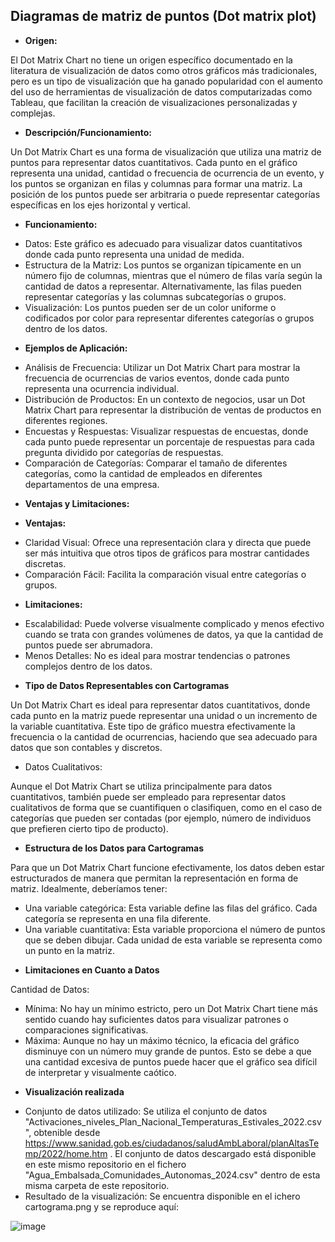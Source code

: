 ## Diagramas de matriz de puntos (Dot matrix plot)

*	**Origen:**

El Dot Matrix Chart no tiene un origen específico documentado en la literatura de visualización de datos como otros gráficos más tradicionales, pero es un tipo de visualización que ha ganado popularidad con el aumento del uso de herramientas de visualización de datos computarizadas como Tableau, que facilitan la creación de visualizaciones personalizadas y complejas.

*	**Descripción/Funcionamiento:**

Un Dot Matrix Chart es una forma de visualización que utiliza una matriz de puntos para representar datos cuantitativos. Cada punto en el gráfico representa una unidad, cantidad o frecuencia de ocurrencia de un evento, y los puntos se organizan en filas y columnas para formar una matriz. La posición de los puntos puede ser arbitraria o puede representar categorías específicas en los ejes horizontal y vertical.

*	**Funcionamiento:**

+ Datos: Este gráfico es adecuado para visualizar datos cuantitativos donde cada punto representa una unidad de medida.
+	Estructura de la Matriz: Los puntos se organizan típicamente en un número fijo de columnas, mientras que el número de filas varía según la cantidad de datos a representar. Alternativamente, las filas pueden representar categorías y las columnas subcategorías o grupos.
+	Visualización: Los puntos pueden ser de un color uniforme o codificados por color para representar diferentes categorías o grupos dentro de los datos.

*	**Ejemplos de Aplicación:**

+	Análisis de Frecuencia: Utilizar un Dot Matrix Chart para mostrar la frecuencia de ocurrencias de varios eventos, donde cada punto representa una ocurrencia individual.
+	Distribución de Productos: En un contexto de negocios, usar un Dot Matrix Chart para representar la distribución de ventas de productos en diferentes regiones.
+	Encuestas y Respuestas: Visualizar respuestas de encuestas, donde cada punto puede representar un porcentaje de respuestas para cada pregunta dividido por categorías de respuestas.
+	Comparación de Categorías: Comparar el tamaño de diferentes categorías, como la cantidad de empleados en diferentes departamentos de una empresa.


*	**Ventajas y Limitaciones:**

*	**Ventajas:**

+	Claridad Visual: Ofrece una representación clara y directa que puede ser más intuitiva que otros tipos de gráficos para mostrar cantidades discretas.
+	Comparación Fácil: Facilita la comparación visual entre categorías o grupos.

*	**Limitaciones:**

+	Escalabilidad: Puede volverse visualmente complicado y menos efectivo cuando se trata con grandes volúmenes de datos, ya que la cantidad de puntos puede ser abrumadora.
+	Menos Detalles: No es ideal para mostrar tendencias o patrones complejos dentro de los datos.


*	**Tipo de Datos Representables con Cartogramas**

Un Dot Matrix Chart es ideal para representar datos cuantitativos, donde cada punto en la matriz puede representar una unidad o un incremento de la variable cuantitativa. Este tipo de gráfico muestra efectivamente la frecuencia o la cantidad de ocurrencias, haciendo que sea adecuado para datos que son contables y discretos.

+ Datos Cualitativos:

Aunque el Dot Matrix Chart se utiliza principalmente para datos cuantitativos, también puede ser empleado para representar datos cualitativos de forma que se cuantifiquen o clasifiquen, como en el caso de categorías que pueden ser contadas (por ejemplo, número de individuos que prefieren cierto tipo de producto).


*	**Estructura de los Datos para Cartogramas**

Para que un Dot Matrix Chart funcione efectivamente, los datos deben estar estructurados de manera que permitan la representación en forma de matriz. Idealmente, deberíamos tener:

+	Una variable categórica: Esta variable define las filas del gráfico. Cada categoría se representa en una fila diferente.
+	Una variable cuantitativa: Esta variable proporciona el número de puntos que se deben dibujar. Cada unidad de esta variable se representa como un punto en la matriz.


*	**Limitaciones en Cuanto a Datos**

Cantidad de Datos:

+	Mínima: No hay un mínimo estricto, pero un Dot Matrix Chart tiene más sentido cuando hay suficientes datos para visualizar patrones o comparaciones significativas.
+	Máxima: Aunque no hay un máximo técnico, la eficacia del gráfico disminuye con un número muy grande de puntos. Esto se debe a que una cantidad excesiva de puntos puede hacer que el gráfico sea difícil de interpretar y visualmente caótico.

*	**Visualización realizada**

+	Conjunto de datos utilizado: Se utiliza el conjunto de datos "Activaciones_niveles_Plan_Nacional_Temperaturas_Estivales_2022.csv", obtenible desde  https://www.sanidad.gob.es/ciudadanos/saludAmbLaboral/planAltasTemp/2022/home.htm .  El conjunto de datos descargado está disponible en este mismo repositorio en el fichero "Agua_Embalsada_Comunidades_Autonomas_2024.csv" dentro de esta misma carpeta de este repositorio.
+	Resultado de la visualización: Se encuentra disponible en el ichero cartograma.png y se reproduce aquí:

  ![image](https://github.com/jmmonterog/pec02_visualizacion_datos/assets/103445965/7d4dda1f-7215-46cf-8a9d-847dcc744595)

